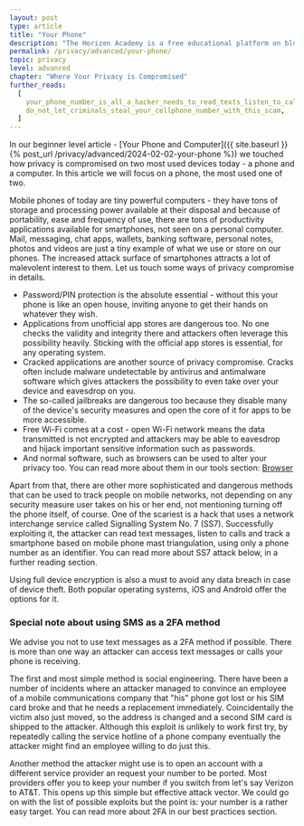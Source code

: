 ```yaml
---
layout: post
type: article
title: "Your Phone"
description: "The Horizen Academy is a free educational platform on blockchain technology, cryptocurrency, and privacy. In this article, you learn where your phone is leaking data and what you can do to prevent this data leakage."
permalink: /privacy/advanced/your-phone/
topic: privacy
level: advanced
chapter: "Where Your Privacy is Compromised"
further_reads:
  [
    your_phone_number_is_all_a_hacker_needs_to_read_texts_listen_to_calls_and_track_you,
    do_not_let_criminals_steal_your_cellphone_number_with_this_scam,
  ]
---
```


In our beginner level article - [Your Phone and Computer]({{ site.baseurl }}{% post_url /privacy/advanced/2024-02-02-your-phone %}) we touched how privacy is compromised on two most used devices today - a phone and a computer. In this article we will focus on a phone, the most used one of two.

Mobile phones of today are tiny powerful computers - they have tons of storage and processing power available at their disposal and because of portability, ease and frequency of use, there are tons of productivity applications available for smartphones, not seen on a personal computer. Mail, messaging, chat apps, wallets, banking software, personal notes, photos and videos are just a tiny example of what we use or store on our phones. The increased attack surface of smartphones attracts a lot of malevolent interest to them. Let us touch some ways of privacy compromise in details.

- Password/PIN protection is the absolute essential - without this your phone is like an open house, inviting anyone to get their hands on whatever they wish.
- Applications from unofficial app stores are dangerous too. No one checks the validity and integrity there and attackers often leverage this possibility heavily. Sticking with the official app stores is essential, for any operating system.
- Cracked applications are another source of privacy compromise. Cracks often include malware undetectable by antivirus and antimalware software which gives attackers the possibility to even take over your device and eavesdrop on you.
- The so-called jailbreaks are dangerous too because they disable many of the device's security measures and open the core of it for apps to be more accessible.
- Free Wi-Fi comes at a cost - open Wi-Fi network means the data transmitted is not encrypted and attackers may be able to eavesdrop and hijack important sensitive information such as passwords.
- And normal software, such as browsers can be used to alter your privacy too. You can read more about them in our tools section: [Browser](https://academy.horizen.io/privacy/advanced/where-your-privacy-is-compromised/)

Apart from that, there are other more sophisticated and dangerous methods that can be used to track people on mobile networks, not depending on any security measure user takes on his or her end, not mentioning turning off the phone itself, of course. One of the scariest is a hack that uses a network interchange service called Signalling System No. 7 (SS7). Successfully exploiting it, the attacker can read text messages, listen to calls and track a smartphone based on mobile phone mast triangulation, using only a phone number as an identifier. You can read more about SS7 attack below, in a further reading section.

Using full device encryption is also a must to avoid any data breach in case of device theft. Both popular operating systems, iOS and Android offer the options for it.

### Special note about using SMS as a 2FA method

We advise you not to use text messages as a 2FA method if possible. There is more than one way an attacker can access text messages or calls your phone is receiving.

The first and most simple method is social engineering. There have been a number of incidents where an attacker managed to convince an employee of a mobile communications company that "his" phone got lost or his SIM card broke and that he needs a replacement immediately. Coincidentally the victim also just moved, so the address is changed and a second SIM card is shipped to the attacker. Although this exploit is unlikely to work first try, by repeatedly calling the service hotline of a phone company eventually the attacker might find an employee willing to do just this.

Another method the attacker might use is to open an account with a different service provider an request your number to be ported. Most providers offer you to keep your number if you switch from let's say Verizon to AT&T. This opens up this simple but effective attack vector. We could go on with the list of possible exploits but the point is: your number is a rather easy target. You can read more about 2FA in our best practices section.
